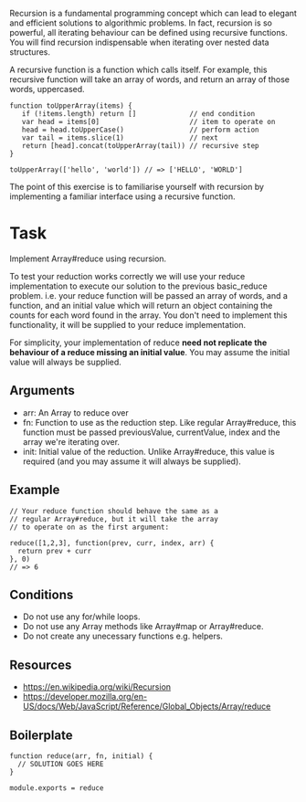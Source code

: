 Recursion is a fundamental programming concept which can lead to elegant and efficient solutions to algorithmic problems. In fact, recursion is so powerful, all iterating behaviour can be defined using recursive functions. You will find recursion indispensable when iterating over nested data structures.

A recursive function is a function which calls itself. For example, this recursive function will take an array of words, and return an array of those words, uppercased.

```
function toUpperArray(items) {
   if (!items.length) return []             // end condition
   var head = items[0]                      // item to operate on
   head = head.toUpperCase()                // perform action
   var tail = items.slice(1)                // next
   return [head].concat(toUpperArray(tail)) // recursive step
}

toUpperArray(['hello', 'world']) // => ['HELLO', 'WORLD']
```

The point of this exercise is to familiarise yourself with recursion by implementing a familiar interface using a recursive function.

# Task

Implement Array#reduce using recursion.

To test your reduction works correctly we will use your reduce implementation to execute our solution to the previous basic_reduce problem. i.e. your reduce function will be passed an array of words, and a function, and an initial value which will return an object containing the counts for each word found in the array. You don't need to implement this functionality, it will be supplied to your reduce implementation.

For simplicity, your implementation of reduce **need not replicate the behaviour of a reduce missing an initial value**. You may assume the initial value will always be supplied.

## Arguments

* arr: An Array to reduce over
* fn: Function to use as the reduction step. Like regular Array#reduce, this function must be passed previousValue, currentValue, index and the array we're iterating over.
* init: Initial value of the reduction. Unlike Array#reduce, this value is required (and you may assume it will always be supplied).

## Example

```
// Your reduce function should behave the same as a
// regular Array#reduce, but it will take the array
// to operate on as the first argument:

reduce([1,2,3], function(prev, curr, index, arr) {
  return prev + curr
}, 0)
// => 6
```

## Conditions

* Do not use any for/while loops.
* Do not use any Array methods like Array#map or Array#reduce.
* Do not create any unecessary functions e.g. helpers.

## Resources

* https://en.wikipedia.org/wiki/Recursion
* https://developer.mozilla.org/en-US/docs/Web/JavaScript/Reference/Global_Objects/Array/reduce

## Boilerplate

```
function reduce(arr, fn, initial) {
  // SOLUTION GOES HERE
}

module.exports = reduce
```